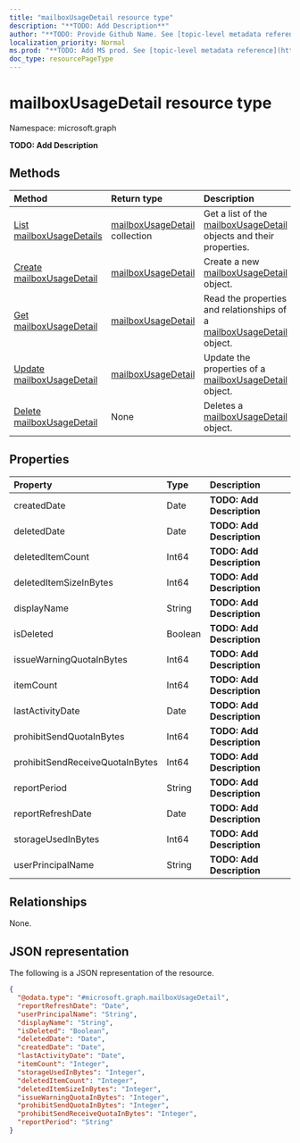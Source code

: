 ```yaml
---
title: "mailboxUsageDetail resource type"
description: "**TODO: Add Description**"
author: "**TODO: Provide Github Name. See [topic-level metadata reference](https://msgo.azurewebsites.net/add/document/guidelines/metadata.html#topic-level-metadata)**"
localization_priority: Normal
ms.prod: "**TODO: Add MS prod. See [topic-level metadata reference](https://msgo.azurewebsites.net/add/document/guidelines/metadata.html#topic-level-metadata)**"
doc_type: resourcePageType
---
```


# mailboxUsageDetail resource type

Namespace: microsoft.graph

**TODO: Add Description**

## Methods
|Method|Return type|Description|
|:---|:---|:---|
|[List mailboxUsageDetails](../api/mailboxusagedetail-list.md)|[mailboxUsageDetail](../resources/mailboxusagedetail.md) collection|Get a list of the [mailboxUsageDetail](../resources/mailboxusagedetail.md) objects and their properties.|
|[Create mailboxUsageDetail](../api/mailboxusagedetail-create.md)|[mailboxUsageDetail](../resources/mailboxusagedetail.md)|Create a new [mailboxUsageDetail](../resources/mailboxusagedetail.md) object.|
|[Get mailboxUsageDetail](../api/mailboxusagedetail-get.md)|[mailboxUsageDetail](../resources/mailboxusagedetail.md)|Read the properties and relationships of a [mailboxUsageDetail](../resources/mailboxusagedetail.md) object.|
|[Update mailboxUsageDetail](../api/mailboxusagedetail-update.md)|[mailboxUsageDetail](../resources/mailboxusagedetail.md)|Update the properties of a [mailboxUsageDetail](../resources/mailboxusagedetail.md) object.|
|[Delete mailboxUsageDetail](../api/mailboxusagedetail-delete.md)|None|Deletes a [mailboxUsageDetail](../resources/mailboxusagedetail.md) object.|

## Properties
|Property|Type|Description|
|:---|:---|:---|
|createdDate|Date|**TODO: Add Description**|
|deletedDate|Date|**TODO: Add Description**|
|deletedItemCount|Int64|**TODO: Add Description**|
|deletedItemSizeInBytes|Int64|**TODO: Add Description**|
|displayName|String|**TODO: Add Description**|
|isDeleted|Boolean|**TODO: Add Description**|
|issueWarningQuotaInBytes|Int64|**TODO: Add Description**|
|itemCount|Int64|**TODO: Add Description**|
|lastActivityDate|Date|**TODO: Add Description**|
|prohibitSendQuotaInBytes|Int64|**TODO: Add Description**|
|prohibitSendReceiveQuotaInBytes|Int64|**TODO: Add Description**|
|reportPeriod|String|**TODO: Add Description**|
|reportRefreshDate|Date|**TODO: Add Description**|
|storageUsedInBytes|Int64|**TODO: Add Description**|
|userPrincipalName|String|**TODO: Add Description**|

## Relationships
None.

## JSON representation
The following is a JSON representation of the resource.
<!-- {
  "blockType": "resource",
  "keyProperty": "id",
  "@odata.type": "microsoft.graph.mailboxUsageDetail",
  "baseType": "",
  "openType": false
}
-->
``` json
{
  "@odata.type": "#microsoft.graph.mailboxUsageDetail",
  "reportRefreshDate": "Date",
  "userPrincipalName": "String",
  "displayName": "String",
  "isDeleted": "Boolean",
  "deletedDate": "Date",
  "createdDate": "Date",
  "lastActivityDate": "Date",
  "itemCount": "Integer",
  "storageUsedInBytes": "Integer",
  "deletedItemCount": "Integer",
  "deletedItemSizeInBytes": "Integer",
  "issueWarningQuotaInBytes": "Integer",
  "prohibitSendQuotaInBytes": "Integer",
  "prohibitSendReceiveQuotaInBytes": "Integer",
  "reportPeriod": "String"
}
```


